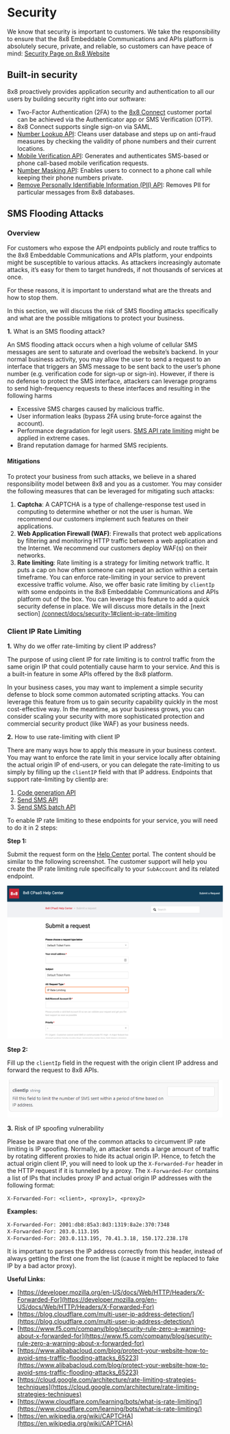 # Security

We know that security is important to customers. We take the responsibility to ensure that the 8x8 Embeddable Communications and APIs platform is absolutely secure, private, and reliable, so customers can have peace of mind: [Security Page on 8x8 Website](https://www.8x8.com/products/apis/security)

## **Built-in security**

8x8 proactively provides application security and authentication to all our users by building security right into our software:

* Two-Factor Authentication (2FA) to the [8x8 Connect](https://connect.8x8.com/) customer portal can be achieved via the Authenticator app or SMS Verification (OTP).
* 8x8 Connect supports single sign-on via SAML.
* [Number Lookup API](/connect/reference/getting-started-with-number-lookup-api): Cleans user database and steps up on anti-fraud measures by checking the validity of phone numbers and their current locations.
* [Mobile Verification API](/connect/reference/page): Generates and authenticates SMS-based or phone call-based mobile verification requests.
* [Number Masking API](/connect/reference/title-page): Enables users to connect to a phone call while keeping their phone numbers private.
* [Remove Personally Identifiable Information (PII) API](/connect/reference/delete-pii): Removes PII for particular messages from 8x8 databases.

## **SMS Flooding Attacks**

### **Overview**

For customers who expose the API endpoints publicly and route traffics to the 8x8 Embeddable Communications and APIs platform, your endpoints might be susceptible to various attacks. As attackers increasingly automate attacks, it’s easy for them to target hundreds, if not thousands of services at once.  

For these reasons, it is important to understand what are the threats and how to stop them.  

In this section, we will discuss the risk of SMS flooding attacks specifically and what are the possible mitigations to protect your business.  

**1.** What is an SMS flooding attack?  

An SMS flooding attack occurs when a high volume of cellular SMS messages are sent to saturate and overload the website’s backend. In your normal business activity, you may allow the user to send a request to an interface that triggers an SMS message to be sent back to the user’s phone number (e.g. verification code for sign-up or sign-in). However, if there is no defense to protect the SMS interface, attackers can leverage programs to send high-frequency requests to these interfaces and resulting in the following harms

* Excessive SMS charges caused by malicious traffic.
* User information leaks (bypass 2FA using brute-force against the account).
* Performance degradation for legit users. [SMS API rate limiting](/connect/docs/api-rate-limiting) might be applied in extreme cases.
* Brand reputation damage for harmed SMS recipients.

#### Mitigations

 To protect your business from such attacks, we believe in a shared responsibility model between 8x8 and you as a customer. You may consider the following measures that can be leveraged for mitigating such attacks:

1. **Captcha**: A CAPTCHA is a type of challenge-response test used in computing to determine whether or not the user is human. We recommend our customers implement such features on their applications.
2. **Web Application Firewall (WAF)**: Firewalls that protect web applications by filtering and monitoring HTTP traffic between a web application and the Internet. We recommend our customers deploy WAF(s) on their networks.
3. **Rate limiting**: Rate limiting is a strategy for limiting network traffic. It puts a cap on how often someone can repeat an action within a certain timeframe. You can enforce rate-limiting in your service to prevent excessive traffic volume. Also, we offer basic rate limiting by `clientIp` with some endpoints in the 8x8 Embeddable Communications and APIs platform out of the box. You can leverage this feature to add a quick security defense in place. We will discuss more details in the [next section] [/connect/docs/security-1#client-ip-rate-limiting](/connect/docs/security-1#client-ip-rate-limiting)

### **Client IP Rate Limiting**

**1.** Why do we offer rate-limiting by client IP address?  

The purpose of using client IP for rate limiting is to control traffic from the same origin IP that could potentially cause harm to your service. And this is a built-in feature in some APIs offered by the 8x8 platform.  

In your business cases, you may want to implement a simple security defense to block some common automated scripting attacks. You can leverage this feature from us to gain security capability quickly in the most cost-effective way. In the meantime, as your business grows, you can consider scaling your security with more sophisticated protection and commercial security product (like WAF) as your business needs.  

**2.** How to use rate-limiting with client IP  

There are many ways how to apply this measure in your business context. You may want to enforce the rate limit in your service locally after obtaining the actual origin IP of end-users, or you can delegate the rate-limiting to us simply by filling up the `clientIP` field with that IP address. Endpoints that support rate-limiting by clientIp are:

1. [Code generation API](/connect/reference/verify-request-v2)
2. [Send SMS API](/connect/reference/send-sms)
3. [Send SMS batch API](/connect/reference/send-sms-batch)  

To enable IP rate limiting to these endpoints for your service, you will need to do it in 2 steps:  

**Step 1:**  

Submit the request form on the [Help Center](https://support.wavecell.com/hc/en-us/requests/new?ticket_form_id=900000421766) portal. The content should be similar to the following screenshot. The customer support will help you create the IP rate limiting rule specifically to your `SubAccount` and its related endpoint.  

![1312](../images/d1fbc4f-IP_rate_limiting.png "IP rate limiting.png")

**Step 2:**  

Fill up the `clientIp` field in the request with the origin client IP address and forward the request to 8x8 APIs.

![636](../images/63e4e1c-clientip.png "clientip.png")

**3.** Risk of IP spoofing vulnerability  

Please be aware that one of the common attacks to circumvent IP rate limiting is IP spoofing. Normally, an attacker sends a large amount of traffic by rotating different proxies to hide its actual origin IP. Hence, to fetch the actual origin client IP, you will need to look up the `X-Forwarded-For` header in the HTTP request if it is tunneled by a proxy. The `X-Forwarded-For` contains a list of IPs that includes proxy IP and actual origin IP addresses with the following format:

```text
X-Forwarded-For: <client>, <proxy1>, <proxy2>

```

**Examples:**

```text
X-Forwarded-For: 2001:db8:85a3:8d3:1319:8a2e:370:7348
X-Forwarded-For: 203.0.113.195
X-Forwarded-For: 203.0.113.195, 70.41.3.18, 150.172.238.178

```

It is important to parses the IP address correctly from this header, instead of always getting the first one from the list (cause it might be replaced to fake IP by a bad actor proxy).  

**Useful Links:**

* [https://developer.mozilla.org/en-US/docs/Web/HTTP/Headers/X-Forwarded-For](https://developer.mozilla.org/en-US/docs/Web/HTTP/Headers/X-Forwarded-For)
* [https://blog.cloudflare.com/multi-user-ip-address-detection/](https://blog.cloudflare.com/multi-user-ip-address-detection/)
* [https://www.f5.com/company/blog/security-rule-zero-a-warning-about-x-forwarded-for](https://www.f5.com/company/blog/security-rule-zero-a-warning-about-x-forwarded-for)
* [https://www.alibabacloud.com/blog/protect-your-website-how-to-avoid-sms-traffic-flooding-attacks_65223](https://www.alibabacloud.com/blog/protect-your-website-how-to-avoid-sms-traffic-flooding-attacks_65223)
* [https://cloud.google.com/architecture/rate-limiting-strategies-techniques](https://cloud.google.com/architecture/rate-limiting-strategies-techniques)
* [https://www.cloudflare.com/learning/bots/what-is-rate-limiting/](https://www.cloudflare.com/learning/bots/what-is-rate-limiting/)
* [https://en.wikipedia.org/wiki/CAPTCHA](https://en.wikipedia.org/wiki/CAPTCHA)
